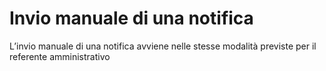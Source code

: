 # Invio manuale di una notifica

L’invio manuale di una notifica avviene nelle stesse modalità previste per il referente amministrativo

